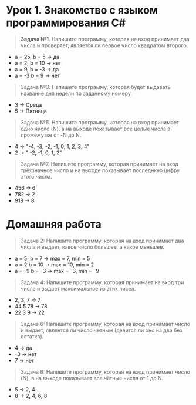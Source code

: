 # **Урок 1. Знакомство с языком программирования С#**

> **Задача №1**. Напишите программу, которая на вход принимает два числа и проверяет, является ли первое число квадратом второго.
- a = 25, b = 5 -> да
- a = 2, b = 10 -> нет
- a = 9, b = -3 -> да
- a = -3 b = 9 -> нет

>Задача №3. Напишите программу, которая будет выдавать название дня недели по заданному номеру.
- 3 -> Среда
- 5 -> Пятница

>Задача №5. Напишите программу, которая на вход принимает одно число (N), а на выходе показывает все целые числа в промежутке от -N до N.
- 4 -> "-4, -3, -2, -1, 0, 1, 2, 3, 4"
- 2 -> " -2, -1, 0, 1, 2"

>Задача №7. Напишите программу, которая принимает на вход трёхзначное число и на выходе показывает последнюю цифру этого числа.
- 456 -> 6
- 782 -> 2
- 918 -> 8

# **Домашняя работа**

>Задача 2: Напишите программу, которая на вход принимает два числа и выдает, какое число большее, а какое меньшее.
- a = 5; b = 7 -> max = 7, min = 5
- a = 2 b = 10 -> max = 10, min = 2
- a = -9 b = -3 -> max = -3, min = -9

>Задача 4: Напишите программу, которая принимает на вход
три числа и выдает максимальное из этих чисел.
- 2, 3, 7 -> 7
- 44 5 78 -> 78
- 22 3 9 -> 22

>Задача 6: Напишите программу, которая на вход принимает число и выдает, является ли число четным (делится ли оно на два без остатка).
- 4 -> да
- -3 -> нет
- 7 -> нет

>Задача 8: Напишите программу, которая на вход принимает число (N), а на выходе показывает все чётные числа от 1 до N.
- 5 -> 2, 4
- 8 -> 2, 4, 6, 8
